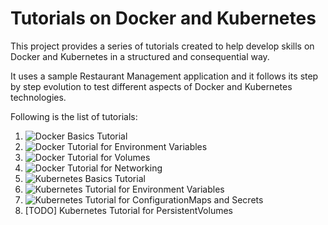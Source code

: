 # Tutorials on Docker and Kubernetes
This project provides a series of tutorials created to help develop skills on Docker and Kubernetes in a structured and consequential way. 

It uses a sample Restaurant Management application and it follows its step by step evolution to test different aspects of Docker and Kubernetes technologies.

Following is the list of tutorials:
1. ![Docker Basics Tutorial](https://github.com/robipozzi/docker-kubernetes-tutorials/tree/master/1-docker_basics)
2. ![Docker Tutorial for Environment Variables](https://github.com/robipozzi/docker-kubernetes-tutorials/tree/master/2-docker_environment)
3. ![Docker Tutorial for Volumes](https://github.com/robipozzi/docker-kubernetes-tutorials/tree/master/3-docker_volumes)
4. ![Docker Tutorial for Networking](https://github.com/robipozzi/docker-kubernetes-tutorials/tree/master/4-docker_network)
5. ![Kubernetes Basics Tutorial](https://github.com/robipozzi/docker-kubernetes-tutorials/tree/master/5-k8_basics)
6. ![Kubernetes Tutorial for Environment Variables](https://github.com/robipozzi/docker-kubernetes-tutorials/tree/master/6-k8_environment)
7. ![Kubernetes Tutorial for ConfigurationMaps and Secrets](https://github.com/robipozzi/docker-kubernetes-tutorials/tree/master/7-k8_configuration)
8. [TODO] Kubernetes Tutorial for PersistentVolumes